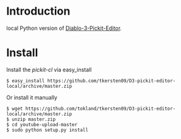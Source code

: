 Introduction
============
local Python version of [Diablo-3-Pickit-Editor](https://github.com/Velok/Diablo-3-Pickit-Editor).

Install
=======

Install the _pickit-cl_ via easy_install

```
$ easy_install https://github.com/tkersten09/D3-pickit-editor-local/archive/master.zip
```

Or install it manually

```
$ wget https://github.com/tokland/tkersten09/D3-pickit-editor-local/archive/master.zip
$ unzip master.zip
$ cd youtube-upload-master
$ sudo python setup.py install
